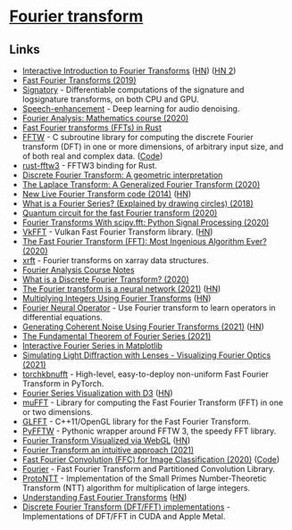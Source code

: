 # [Fourier transform](https://en.wikipedia.org/wiki/Fourier_transform)

## Links

- [Interactive Introduction to Fourier Transforms](http://www.jezzamon.com/fourier/index.html) ([HN](https://news.ycombinator.com/item?id=20934347)) ([HN 2](https://news.ycombinator.com/item?id=25095724))
- [Fast Fourier Transforms (2019)](https://vitalik.ca/general/2019/05/12/fft.html)
- [Signatory](https://github.com/patrick-kidger/signatory) - Differentiable computations of the signature and logsignature transforms, on both CPU and GPU.
- [Speech-enhancement](https://github.com/vbelz/Speech-enhancement) - Deep learning for audio denoising.
- [Fourier Analysis: Mathematics course (2020)](http://www.math.columbia.edu/~woit/fourier-analysis/)
- [Fast Fourier transforms (FFTs) in Rust](https://github.com/calebzulawski/fourier)
- [FFTW](http://www.fftw.org/) - C subroutine library for computing the discrete Fourier transform (DFT) in one or more dimensions, of arbitrary input size, and of both real and complex data. ([Code](https://github.com/FFTW/fftw3))
- [rust-fftw3](https://github.com/rust-math/fftw) - FFTW3 binding for Rust.
- [Discrete Fourier Transform: A geometric interpretation](https://www.geogebra.org/m/ztn2du2a)
- [The Laplace Transform: A Generalized Fourier Transform (2020)](https://www.youtube.com/watch?v=7UvtU75NXTg)
- [New Live Fourier Transform code (2014)](https://lookingatnothing.com/index.php/archives/991) ([HN](https://news.ycombinator.com/item?id=24363271))
- [What is a Fourier Series? (Explained by drawing circles) (2018)](https://www.youtube.com/watch?v=ds0cmAV-Yek)
- [Quantum circuit for the fast Fourier transform (2020)](https://link.springer.com/article/10.1007/s11128-020-02776-5)
- [Fourier Transforms With scipy.fft: Python Signal Processing (2020)](https://realpython.com/python-scipy-fft/)
- [VkFFT](https://github.com/dtolm/VkFFT) - Vulkan Fast Fourier Transform library. ([HN](https://news.ycombinator.com/item?id=25156956))
- [The Fast Fourier Transform (FFT): Most Ingenious Algorithm Ever? (2020)](https://www.youtube.com/watch?v=h7apO7q16V0)
- [xrft](https://github.com/xgcm/xrft) - Fourier transforms on xarray data structures.
- [Fourier Analysis Course Notes](https://github.com/NanoScaleDesign/FourierAnalysis)
- [What is a Discrete Fourier Transform? (2020)](https://www.youtube.com/watch?v=g8RkArhtCc4)
- [The Fourier transform is a neural network (2021)](https://sidsite.com/posts/fourier-nets/) ([HN](https://news.ycombinator.com/item?id=26980169))
- [Multiplying Integers Using Fourier Transforms](http://www.cs.rug.nl/~ando/pdfs/Ando_Emerencia_multiplying_huge_integers_using_fourier_transforms_paper.pdf) ([HN](https://news.ycombinator.com/item?id=27165133))
- [Fourier Neural Operator](https://github.com/zongyi-li/fourier_neural_operator) - Use Fourier transform to learn operators in differential equations.
- [Generating Coherent Noise Using Fourier Transforms (2021)](https://farazzshaikh.medium.com/generating-noise-using-fourier-transforms-b6ccf64afb08) ([HN](https://news.ycombinator.com/item?id=27365280))
- [The Fundamental Theorem of Fourier Series (2021)](https://www.youtube.com/watch?v=7BJgmC0T5xQ)
- [Interactive Fourier Series in Matplotlib](https://github.com/marl0ny/Real-Fourier-Series)
- [Simulating Light Diffraction with Lenses - Visualizing Fourier Optics (2021)](https://rafael-fuente.github.io/simulating-light-diffraction-with-lenses-visualizing-fourier-optics.html)
- [torchkbnufft](https://github.com/mmuckley/torchkbnufft) - High-level, easy-to-deploy non-uniform Fast Fourier Transform in PyTorch.
- [Fourier Series Visualization with D3](https://bl.ocks.org/jinroh/7524988) ([HN](https://news.ycombinator.com/item?id=28632776))
- [muFFT](https://github.com/Themaister/muFFT) - Library for computing the Fast Fourier Transform (FFT) in one or two dimensions.
- [GLFFT](https://github.com/Themaister/GLFFT) - C++11/OpenGL library for the Fast Fourier Transform.
- [PyFFTW](https://github.com/pyFFTW/pyFFTW) - Pythonic wrapper around FFTW 3, the speedy FFT library.
- [Fourier Transform Visualized via WebGL](https://static.laszlokorte.de/fourier/) ([HN](https://news.ycombinator.com/item?id=29455894))
- [Fourier Transform an intuitive approach (2021)](https://www.youtube.com/watch?v=b36vNEhV9dc)
- [Fast Fourier Convolution (FFC) for Image Classification (2020)](https://papers.nips.cc/paper/2020/hash/2fd5d41ec6cfab47e32164d5624269b1-Abstract.html) ([Code](https://github.com/pkumivision/FFC))
- [Fourier](https://github.com/brettbuddin/fourier) - Fast Fourier Transform and Partitioned Convolution Library.
- [ProtoNTT](https://github.com/Mysticial/ProtoNTT) - Implementation of the Small Primes Number-Theoretic Transform (NTT) algorithm for multiplication of large integers.
- [Understanding Fast Fourier Transforms](https://vanhunteradams.com/FFT/FFT.html) ([HN](https://news.ycombinator.com/item?id=30391306))
- [Discrete Fourier Transform (DFT/FFT) implementations](https://github.com/Inokinoki/ParallelFFT) - Implementations of DFT/FFT in CUDA and Apple Metal.
